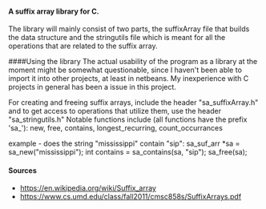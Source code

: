 #### A suffix array library for C.

The library will mainly consist of two parts, the suffixArray file that builds the data structure and the stringutils file which is meant for all the operations that are related to the suffix array.

####Using the library
The actual usability of the program as a library at the moment might be somewhat questionable, since I haven't been able to import it into other projects, at least in netbeans. My inexperience with C projects in general has been a issue in this project.

For creating and freeing suffix arrays, include the header "sa_suffixArray.h" and to get access to operations that utilize them, use the header "sa_stringutils.h"
Notable functions include (all functions have the prefix 'sa_'): new, free, contains, longest_recurring, count_occurrances

example - does the string "mississippi" contain "sip":
sa_suf_arr *sa = sa_new("mississippi");
int contains = sa_contains(sa, "sip");
sa_free(sa);

#### Sources 
- https://en.wikipedia.org/wiki/Suffix_array
- https://www.cs.umd.edu/class/fall2011/cmsc858s/SuffixArrays.pdf
